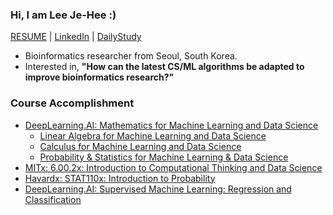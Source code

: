 ### Hi, I am Lee Je-Hee :)
[RESUME](https://drive.google.com/file/d/103jxclEL33ysWp7b_2CtLaop3vrvNhZG/view?usp=drive_link) | [LinkedIn](https://www.linkedin.com/in/jehee-lee-202002) | [DailyStudy](https://publish.obsidian.md/jhlee)
- Bioinformatics researcher from Seoul, South Korea.
- Interested in, **"How can the latest CS/ML algorithms be adapted to improve bioinformatics research?"**

### Course Accomplishment
- [DeepLearning.AI: Mathematics for Machine Learning and Data Science](https://coursera.org/share/6d094f57ced10ab14e3f0b30bcc4d741)
  - [Linear Algebra for Machine Learning and Data Science](https://www.coursera.org/account/accomplishments/verify/66DNLHJKUTBB)
  - [Calculus for Machine Learning and Data Science](https://www.coursera.org/account/accomplishments/verify/H4D7SFYLRR6C)
  - [Probability & Statistics for Machine Learning & Data Science](https://coursera.org/share/2d80e70000d8ca551d9cf23f27721fe8)
- [MITx: 6.00.2x: Introduction to Computational Thinking and Data Science](https://courses.edx.org/certificates/789e5c1af03e44fd903ba531593029ac)
- [Havardx: STAT110x: Introduction to Probability ](https://courses.edx.org/certificates/df5ea0ac20b441deba4b7d39ff78288f)
- [DeepLearning.AI: Supervised Machine Learning: Regression and Classification](https://www.coursera.org/account/accomplishments/verify/JCKVDE3AX1K6)
